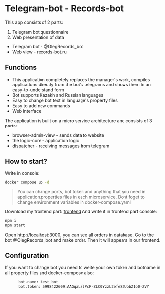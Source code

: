# Telegram-bot - Records-bot

 This app consists of 2 parts: 
1. Telegram bot questionnaire
2. Web presentation of data

- Telegram bot - @OlegRecords_bot
- Web view - records-bot.ru

## Functions

- This application completely replaces the manager's work, compiles applications directly from the bot's telegrams and shows them in an easy-to-understand form
- Bot supports Kazakh and Russian languages
- Easy to change bot text in language's property files
- Easy to add new commands
- Web interface

The application is built on a micro service architecture and consists of 3 parts:
- browser-admin-view - sends data to website
- the logic-core - application logic
- dispatcher - receiving messages from telegram

## How to start?
Write in console:
```sh
docker compose up -d
```
> You can change ports, bot token and anything that you need in application.properties files in each microservice. 
> Dont foget to change environment variables in docker-compose.yaml

Download my frontend part: [frontend](https://github.com/JRoockie/fontend)
And write it in frontend part console:
```sh
npm i
npm start
```

Open http://localhost:3000, you can see all orders in database.
Go to the bot @OlegRecords_bot and make order. Then it will appears in our frontend.

## Configuration 
If you want to change bot you need to weite your own token and botname in all property files and docker-compose also:

```sh
      bot.name: test_bot
      bot.token: 5998422609:AAGqaLslPcF-ZLC0YzzL2efe85UobZ1o0-ZVY
```